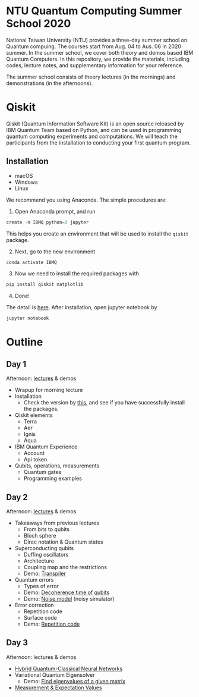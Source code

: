 # NTU Quantum Computing Summer School 2020
National Taiwan University (NTU) provides a three-day summer school on Quantum compuing. The courses start from Aug. 04 to Aus. 06 in 2020 summer. In the summer school, we cover both theory and demos based IBM Quantum Computers. In this repository, we provide the materials, including codes, lecture notes, and supplementary information for your reference.

The summer school consists of theory lectures (in the mornings) and demonstrations (in the afternoons).


# Qiskit
Qiskit (Quantum Information Software Kit) is an open source released by IBM Quantum Team based on Python, and can be used in programming quantum computing experiments and computations. We will teach the participants from the installation to conducting your first quantum program.

## Installation
- macOS
- Windows
- Linux

We recommend you using Anaconda. The simple procedures are:
1. Open Anaconda prompt, and run
```javascript
create -n IBMQ python=3 jupyter
```
This helps you create an environment that will be used to install the `qiskit` package.

2. Next, go to the new environment
```javascript
conda activate IBMQ
```
3. Now we need to install the required packages with
```javascript
pip install qiskit matplotlib
```
4. Done!

The detail is [here](https://github.com/ycldingo/IBMQ/blob/master/README.md).
After installation, open jupyter notebook by
```javascript
jupyter notebook
```


# Outline

## Day 1
Afternoon: [lectures](https://github.com/ycldingo/QuantumComputing_2020Summer/blob/master/Day1/Intro_Day_1.pdf) & demos
- Wrapup for morning lecture
- Installation
  - Check the version by [this](https://github.com/ycldingo/QuantumComputing_2020Summer/blob/master/Day1/check_version.ipynb), and see if you have successfully install the packages.
- Qiskit elements
  - Terra 
  - Aer
  - Ignis
  - Aqua
- IBM Quantum Experience
  - Account
  - Api token
- Qubits, operations, measurements
  - Quantum gates
  - Programming examples

## Day 2
Afternoon: [lectures](https://github.com/ycldingo/QuantumComputing_2020Summer/blob/master/Day2/Real_QuantumMachine_upload.pdf) & demos
- Takeaways from previous lectures
  - From bits to qubits
  - Bloch sphere
  - Dirac notation & Quantum states
- Superconducting qubits
  - Duffing oscillators
  - Architecture
  - Coupling map and the restrictions
  - Demo: [Transpiler](https://github.com/ycldingo/QuantumComputing_2020Summer/blob/master/Day2/transpiler.ipynb)
- Quantum errors
  - Types of error
  - Demo: [Decoherence time of qubits](https://github.com/ycldingo/QuantumComputing_2020Summer/blob/master/Day2/coherence_time.ipynb)
  - Demo: [Noise model](https://github.com/ycldingo/QuantumComputing_2020Summer/blob/master/Day2/noise_model.ipynb) (noisy simulator)
- Error correction
  - Repetition code
  - Surface code
  - Demo: [Repetition code](https://github.com/ycldingo/QuantumComputing_2020Summer/blob/master/Day2/repetition_code.ipynb)


## Day 3
Afternoon: lectures & demos
- [Hybrid Quantum-Classical Neural Networks](https://github.com/ycldingo/QuantumComputing_2020Summer/blob/master/Day3/Hybrid%20quantum-classical%20Neural%20Networks%20with%20PyTorch%20and%20Qiskit.pdf)
- Variational Quantum Eigensolver
  - Demo: [Find eigenvalues of a given matrix](https://github.com/ycldingo/QuantumComputing_2020Summer/blob/master/Day3/VQE%20example.ipynb)
- [Measurement & Expectation Values](https://github.com/ycldingo/QuantumComputing_2020Summer/blob/master/Day3/expectation.pdf)
